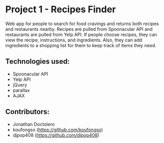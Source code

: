 # Project 1 - Recipes Finder
Web app for people to search for food cravings and returns both recipes and restaurants nearby. Recipes are pulled from Spoonacular API and restaurants are pulled from Yelp API. If people choose recipes, they can view the recipe, instructions, and ingredients. Also, they can add ingredients to a shopping list for them to keep track of items they need.

## Technologies used:
- Spoonacular API
- Yelp API 
- jQuery
- parallax
- AJAX

## Contributors: 
- Jonathan Doctolero
- koufongso (https://github.com/koufongso)
- djpop408 (https://github.com/djpop408)
